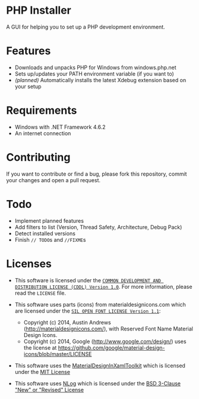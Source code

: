 PHP Installer
===

A GUI for helping you to set up a PHP development environment.

Features
==
- Downloads and unpacks PHP for Windows from windows.php.net
- Sets up/updates your PATH environment variable (if you want to)
- _(planned)_ Automatically installs the latest Xdebug extension based on your setup

Requirements
==
- Windows with .NET Framework 4.6.2
- An internet connection

Contributing
==
If you want to contribute or find a bug, please fork this repository, commit your changes and open a pull request.

Todo
==
- Implement planned features
- Add filters to list (Version, Thread Safety, Architecture, Debug Pack)
- Detect installed versions
- Finish `// TODO`s and `//FIXME`s

Licenses
==
- This software is licensed under the [`COMMON DEVELOPMENT AND DISTRIBUTION LICENSE (CDDL) Version 1.0`](https://opensource.org/licenses/CDDL-1.0). For more information, please read the `LICENSE` file.

- This software uses parts (icons) from materialdesignicons.com which are licensed under the [`SIL OPEN FONT LICENSE Version 1.1`](https://github.com/Templarian/MaterialDesign/blob/master/LICENSE):
  - Copyright (c) 2014, Austin Andrews (http://materialdesignicons.com/), with Reserved Font Name Material Design Icons.  
  - Copyright (c) 2014, Google (http://www.google.com/design/) uses the license at https://github.com/google/material-design-icons/blob/master/LICENSE

- This software uses the [MaterialDesignInXamlToolkit](https://github.com/ButchersBoy/MaterialDesignInXamlToolkit) which is licensed under the [MIT License](https://github.com/ButchersBoy/MaterialDesignInXamlToolkit/blob/master/LICENSE)
- This software uses [NLog](https://github.com/NLog/NLog) which is licensed under the [BSD 3-Clause "New" or "Revised" License](https://github.com/NLog/NLog/blob/master/LICENSE.txt)